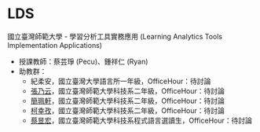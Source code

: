 # LDS
國立臺灣師範大學 - 學習分析工具實務應用 (Learning Analytics Tools Implementation Applications)

- 授課教師：蔡芸琤 (Pecu)、鍾祥仁 (Ryan)
- 助教群：
    * 紀柔安，國立臺灣大學語言所一年級，OfficeHour：待討論
    * [張乃云](https://github.com/41071119H-Irene/PL)，國立臺灣師範大學科技系二年級，OfficeHour：待討論
    * [簡珮軒](https://github.com/cpeggy/PL)，國立臺灣師範大學科技系二年級，OfficeHour：待討論
    * [柯幸孜](https://github.com/Hsing-Tzu/PL)，國立臺灣師範大學科技系二年級，OfficeHour：待討論
    * [蔡昱宏](https://github.com/AndersonTsaiTW/PL-Repo)，國立臺灣師範大學科技系程式語言選讀生，OfficeHour：待討論
